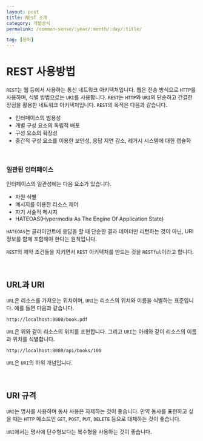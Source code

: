 ```yaml
---
layout: post
title: REST 소개
category: 개발상식
permalink: /common-sense/:year/:month/:day/:title/

tag: [용어]
---
```

# REST 사용방법

`REST`는 웹 등에서 사용하는 통신 네트워크 아키텍처입니다. 웹은 전송 방식으로 `HTTP`를 사용하며, 
식별 방법으로는 `URI`를 사용합니다. `REST`는 `HTTP`와 `URI`의 단순하고 간결한 장점을 활용한 네트워크 아키텍처입니다.
`REST`의 목적은 다음과 같습니다.

* 인터페이스의 범용성
* 개별 구성 요소의 독립적 배포
* 구성 요소의 확장성
* 중간적 구성 요소를 이용한 보안성, 응답 지연 감소, 레거시 시스템에 대한 캡슐화

<br>

### 일관된 인터페이스

인터페이스의 일관성에는 다음 요소가 있습니다.

* 자원 식별
* 메시지를 이용한 리소스 제어
* 자기 서술적 메시지
* HATEOAS(Hypermedia As The Engine Of Application State)

`HATEOAS`는 클라이언트에 응답을 할 때 단순한 결과 데이터만 리턴하는 것이 아닌, URI 정보를 함께 포함해야 한다는 원칙입니다.

`REST`의 제약 조건들을 지키면서 `REST` 아키텍처를 만드는 것을 `RESTful`이라고 합니다.

<br>

## URL과 URI

`URL`은 리소스를 가져오는 위치이며, `URI`는 리소스의 위치와 이름을 식별하는 표준입니다. 예를 들면 다음과 같습니다.

~~~
http://localhost:8080/book.pdf
~~~

`URL`은 위와 같이 리소스의 위치를 표현합니다. 그리고 `URI`는 아래와 같이 리소스의 이름과 위치를 식별합니다.

~~~
http://localhost:8080/api/books/100
~~~

`URL`은 `URI`의 하위 개념입니다. 

<br>

## URI 규격

`URI`는 명사를 사용하며 동사 사용은 자제하는 것이 좋습니다. 만약 동사를 표현하고 싶을 때는 `HTTP` 메소드인
`GET`, `POST`, `PUT`, `DELETE` 등으로 대체하는 것이 좋습니다.

`URI`에서는 명사에 단수형보다는 복수형을 사용하는 것이 좋습니다.